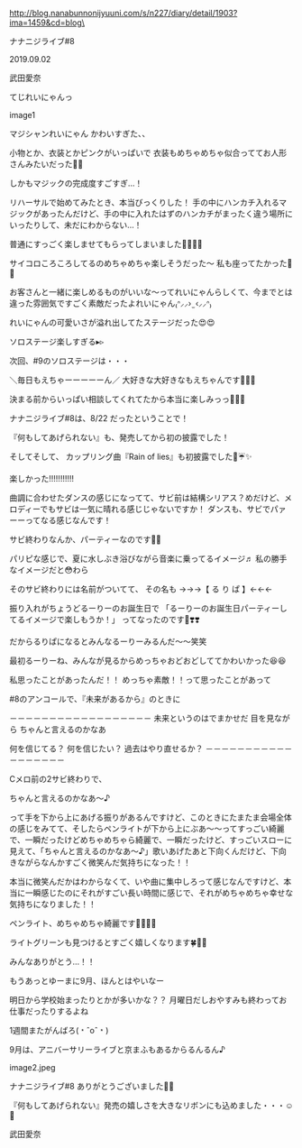 http://blog.nanabunnonijyuuni.com/s/n227/diary/detail/1903?ima=1459&cd=blog\






ナナニジライブ#8

2019.09.02

武田愛奈




てじれいにゃんっ

image1

マジシャンれいにゃん
かわいすぎた、、






小物とか、衣装とかピンクがいっぱいで
衣装もめちゃめちゃ似合っててお人形さんみたいだった💓💓






しかもマジックの完成度すごすぎ…！






リハーサルで始めてみたとき、本当びっくりした！
手の中にハンカチ入れるマジックがあったんだけど、手の中に入れたはずのハンカチがまったく違う場所にいったりして、未だにわからない…！






普通にすっごく楽しませてもらってしまいました🧞‍♂️🌟🌟







サイコロころころしてるのめちゃめちゃ楽しそうだった〜
私も座ってたかった🥺🥺






お客さんと一緒に楽しめるものがいいな〜ってれいにゃんらしくて、今までとは違った雰囲気ですごく素敵だったよれいにゃん₍ᐢ⸝⸝› ̫ ‹⸝⸝ᐢ₎


れいにゃんの可愛いさが溢れ出してたステージだった😍😍















ソロステージ楽しすぎる▸︎▹︎






次回、#9のソロステージは・・・

＼毎日もえちゃーーーーーん／
大好きな大好きなもえちゃんです🐣💓💓

決まる前からいっぱい相談してくれてたから本当に楽しみっっ🐣💓💓












ナナニジライブ#8は、8/22
だったということで！

『何もしてあげられない』も、発売してから初の披露でした！




そしてそして、
カップリング曲『Rain of lies』も初披露でした🌈☔️✨




楽しかった!!!!!!!!!!!




曲調に合わせたダンスの感じになってて、サビ前は結構シリアス？めだけど、メロディーでもサビは一気に晴れる感じじゃないですか！
ダンスも、サビでパァーーってなる感じなんです！



サビ終わりなんか、パーティーなのです🎉🎉




パリピな感じで、夏に水しぶき浴びながら音楽に乗ってるイメージ♬
私の勝手なイメージだと😳わら




そのサビ終わりには名前がついてて、
その名も →→→【 る り ぱ 】←←←

振り入れがちょうどるーりーのお誕生日で
「るーりーのお誕生日パーティーしてるイメージで楽しもうか！」
ってなったのです🐸❣️❣️




だからるりぱになるとみんなるーりーみるんだ〜〜笑笑

最初るーりーね、みんなが見るからめっちゃおどおどしててかわいかった😆😆










私思ったことがあったんだ！！
めっちゃ素敵！！って思ったことがあって


#8のアンコールで、『未来があるから』のときに

－－－－－－－－－－－－－－－－－－
未来というのはでまかせだ
目を見ながら
ちゃんと言えるのかなあ

何を信じてる？
何を信じたい？
過去はやり直せるか？
－－－－－－－－－－－－－－－－－－

Cメロ前の2サビ終わりで、

ちゃんと言えるのかなあ〜♪

って手を下から上にあげる振りがあるんですけど、このときにたまたま会場全体の感じをみてて、そしたらペンライトが下から上にぶあ〜〜ってすっごい綺麗で、一瞬だったけどめちゃめちゃら綺麗で、一瞬だったけど、すっごいスローに見えて、「ちゃんと言えるのかなあ〜♪」歌いあげたあと下向くんだけど、下向きながらなんかすごく微笑んだ気持ちになった！！

本当に微笑んだかはわからなくて、いや曲に集中しろって感じなんですけど、本当に一瞬感じたのにそれがすごい長い時間に感じで、それがめちゃめちゃ幸せな気持ちになりました！！



ペンライト、めちゃめちゃ綺麗です🥺🥺✨✨

ライトグリーンも見つけるとすごく嬉しくなります🍀💚💚




みんなありがとう…！！



















もうあっとゆーまに9月、ほんとはやいなー


明日から学校始まったりとかが多いかな？？
月曜日だしおやすみも終わってお仕事だったりするよね


1週間またがんばろ(﹡ˆoˆ﹡)











9月は、アニバーサリーライブと京まふもあるからるんるん♪












image2.jpeg

ナナニジライブ#8
ありがとうございました💓💓







『何もしてあげられない』発売の嬉しさを大きなリボンにも込めました・・・☺️🎀


武田愛奈